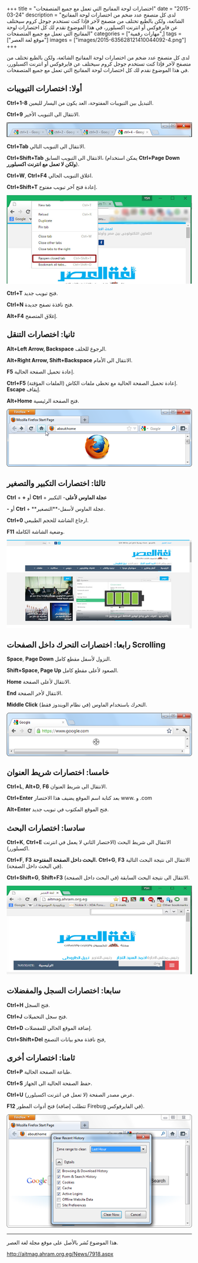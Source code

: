 +++
title = "اختصارات لوحة المفاتيح التي تعمل مع جميع المتصفحات"
date = "2015-03-24"
description = "لدى كل متصفح عدد ضخم من اختصارات لوحة المفاتيح الشائعة، ولكن بالطبع تختلف من متصفح لآخر فإذا كنت تستخدم جوجل كروم سيختلف عن فايرفوكس أو انترنت اكسبلورر، في هذا الموضوع نقدم لك كل اختصارات لوحة المفاتيح التي تعمل مع جميع المتصفحات"
categories = ["مهارات رقمية",]
tags = ["موقع لغة العصر"]
images = ["images/2015-635628121410044092-4.png"]
+++

لدى كل متصفح عدد ضخم من اختصارات لوحة المفاتيح الشائعة، ولكن بالطبع تختلف من متصفح لآخر فإذا كنت تستخدم جوجل كروم سيختلف عن فايرفوكس أو انترنت اكسبلورر، في هذا الموضوع نقدم لك كل اختصارات لوحة المفاتيح التي تعمل مع جميع المتصفحات.

## **أولا: اختصارات التبويبات**

**Ctrl+1-8** التبديل بين التبويبات المفتوحة، العد يكون من اليسار لليمين.

**Ctrl+9** الانتقال الى التبويب الأخير.

![1](images/2015-635628119962691079-269.png)



**Ctrl+Tab** الانتقال الى التبويب التالي.

**Ctrl+Shift+Tab** الانتقال الى التبويب السابق، (يمكن استخدام **Ctrl+Page Down** **ولكن لا تعمل مع انترنت اكسبلورر**).

**Ctrl+W**, **Ctrl+F4** اغلاق التبويب الحالي.

**Ctrl+Shift+T** إعادة فتح آخر تبويب مفتوح.

![2](images/2015-635628120513788356-378.jpg)

**Ctrl+T** فتح تبويب جديد.

**Ctrl+N** فتح نافذة تصفح جديدة.

**Alt+F4** إغلاق المتصفح.

## ثانيا: اختصارات التنقل

**Alt+Left Arrow, Backspace** الرجوع للخلف.

**Alt+Right Arrow, Shift+Backspace** الانتقال الى الأمام.

**F5** إعادة تحميل الصفحة الحالية.

**Ctrl+F5** إعادة تحميل الصفحة الحالية مع تخطى ملفات الكاش (الملفات المؤقتة).
**Escape** إيقاف.

**Alt+Home** فتح الصفحة الرئيسية.

![3](images/2015-635628121410044092-4.png)

## ثالثا: اختصارات التكبير والتصغير

**Ctrl** + **+** أو **Ctrl** + **عجلة الماوس لأعلى**- التكبير

**-** أو **Ctrl** + **عجلة الماوس لأسفل-**التصغير.

**Ctrl+0** ارجاع الشاشة للحجم الطبيعي.

**F11** وضعية الشاشة الكاملة.

![4](images/2015-635628122584582859-458.jpg)

## **رابعا: اختصارات التحرك داخل الصفحات** Scrolling

**Space**, **Page Down** النزول لأسفل مقطع كامل.

**Shift+Space, Page Up** الصعود لأعلى مقطع كامل.

**Home** الانتقال لأعلى الصفحة.

**End** الانتقال لأخر الصفحة.

**Middle Click** التحرك باستخدام الماوس (في نظام الويندوز فقط).

![5](images/2015-635628124531782821-178.png)

## خامسا: اختصارات شريط العنوان

**Ctrl+L**, **Alt+D**, **F6** الانتقال الى شريط العنوان.

**Ctrl+Enter** بعد كتابة اسم الموقع يضيف هذا الاختصار www. و .com

**Alt+Enter** فتح الموقع المكتوب في تبويب جديد.

## سادسا: اختصارات البحث

**Ctrl+K**, **Ctrl+E** الانتقال الى شريط البحث (الاختصار الثاني لا يعمل في انترنت اكسبلورر).

**Ctrl+F**, **F3** **البحث داخل الصفحة المفتوحة.**
**Ctrl+G**, **F3** الانتقال الى نتيجة البحث التالية (في البحث داخل الصفحة).

**Ctrl+Shift+G**, **Shift+F3** الانتقال الى نتيجة البحث السابقة (في البحث داخل الصفحة).

![6](images/2015-635628124900847683-84.jpg)

## سابعا: اختصارات السجل والمفضلات

**Ctrl+H** فتح السجل.

**Ctrl+J** فتح سجل التحميلات.

**Ctrl+D** إضافة الموقع الحالي للمفضلات.

**Ctrl+Shift+Del** فتح نافذة محو بيانات التصفح,

## ثامنا: اختصارات أخرى

**Ctrl+P** طباعة الصفحة الحالية.

**Ctrl+S** حفظ الصفحة الحالية الى الجهاز.

**Ctrl+U** عرض مصدر الصفحة (لا تعمل في انترنت اكسبلورر).

**F12** فتح أدوات المطور (تتطلب إضافة Firebug في الفايرفوكس).

![7](images/2015-635628125313662825-366.png)

---
هذا الموضوع نٌشر باﻷصل على موقع مجلة لغة العصر.

http://aitmag.ahram.org.eg/News/7918.aspx